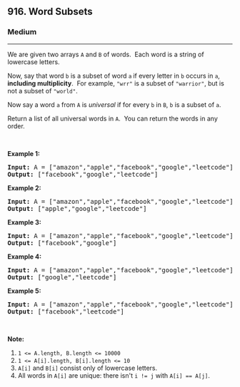 <h2>916. Word Subsets</h2><h3>Medium</h3><hr><div><p>We are given two arrays <code>A</code> and <code>B</code> of words.&nbsp; Each word is a string of lowercase letters.</p>

<p>Now, say that&nbsp;word <code>b</code> is a subset of word <code>a</code><strong>&nbsp;</strong>if every letter in <code>b</code> occurs in <code>a</code>, <strong>including multiplicity</strong>.&nbsp; For example, <code>"wrr"</code> is a subset of <code>"warrior"</code>, but is not a subset of <code>"world"</code>.</p>

<p>Now say a word <code>a</code> from <code>A</code> is <em>universal</em> if for every <code>b</code> in <code>B</code>, <code>b</code>&nbsp;is a subset of <code>a</code>.&nbsp;</p>

<p>Return a list of all universal words in <code>A</code>.&nbsp; You can return the words in any order.</p>

<p>&nbsp;</p>

<ol>
</ol>

<div>
<p><strong>Example 1:</strong></p>

<pre><strong>Input: </strong>A = <span id="example-input-1-1">["amazon","apple","facebook","google","leetcode"]</span>, B = <span id="example-input-1-2">["e","o"]</span>
<strong>Output: </strong><span id="example-output-1">["facebook","google","leetcode"]</span>
</pre>

<div>
<p><strong>Example 2:</strong></p>

<pre><strong>Input: </strong>A = <span id="example-input-2-1">["amazon","apple","facebook","google","leetcode"]</span>, B = <span id="example-input-2-2">["l","e"]</span>
<strong>Output: </strong><span id="example-output-2">["apple","google","leetcode"]</span>
</pre>

<div>
<p><strong>Example 3:</strong></p>

<pre><strong>Input: </strong>A = <span id="example-input-3-1">["amazon","apple","facebook","google","leetcode"]</span>, B = <span id="example-input-3-2">["e","oo"]</span>
<strong>Output: </strong><span id="example-output-3">["facebook","google"]</span>
</pre>

<div>
<p><strong>Example 4:</strong></p>

<pre><strong>Input: </strong>A = <span id="example-input-4-1">["amazon","apple","facebook","google","leetcode"]</span>, B = <span id="example-input-4-2">["lo","eo"]</span>
<strong>Output: </strong><span id="example-output-4">["google","leetcode"]</span>
</pre>

<div>
<p><strong>Example 5:</strong></p>

<pre><strong>Input: </strong>A = <span id="example-input-5-1">["amazon","apple","facebook","google","leetcode"]</span>, B = <span id="example-input-5-2">["ec","oc","ceo"]</span>
<strong>Output: </strong><span id="example-output-5">["facebook","leetcode"]</span>
</pre>

<p>&nbsp;</p>

<p><strong>Note:</strong></p>

<ol>
	<li><code>1 &lt;= A.length, B.length &lt;= 10000</code></li>
	<li><code>1 &lt;= A[i].length, B[i].length&nbsp;&lt;= 10</code></li>
	<li><code>A[i]</code> and <code>B[i]</code> consist only of lowercase letters.</li>
	<li>All words in <code>A[i]</code> are unique: there isn't <code>i != j</code> with <code>A[i] == A[j]</code>.</li>
</ol>
</div>
</div>
</div>
</div>
</div>
</div>